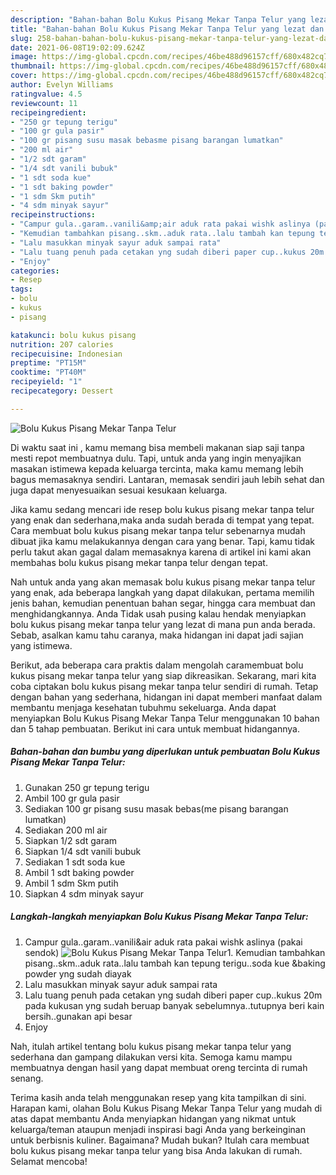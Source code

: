 ```yaml
---
description: "Bahan-bahan Bolu Kukus Pisang Mekar Tanpa Telur yang lezat dan Mudah Dibuat"
title: "Bahan-bahan Bolu Kukus Pisang Mekar Tanpa Telur yang lezat dan Mudah Dibuat"
slug: 258-bahan-bahan-bolu-kukus-pisang-mekar-tanpa-telur-yang-lezat-dan-mudah-dibuat
date: 2021-06-08T19:02:09.624Z
image: https://img-global.cpcdn.com/recipes/46be488d96157cff/680x482cq70/bolu-kukus-pisang-mekar-tanpa-telur-foto-resep-utama.jpg
thumbnail: https://img-global.cpcdn.com/recipes/46be488d96157cff/680x482cq70/bolu-kukus-pisang-mekar-tanpa-telur-foto-resep-utama.jpg
cover: https://img-global.cpcdn.com/recipes/46be488d96157cff/680x482cq70/bolu-kukus-pisang-mekar-tanpa-telur-foto-resep-utama.jpg
author: Evelyn Williams
ratingvalue: 4.5
reviewcount: 11
recipeingredient:
- "250 gr tepung terigu"
- "100 gr gula pasir"
- "100 gr pisang susu masak bebasme pisang barangan lumatkan"
- "200 ml air"
- "1/2 sdt garam"
- "1/4 sdt vanili bubuk"
- "1 sdt soda kue"
- "1 sdt baking powder"
- "1 sdm Skm putih"
- "4 sdm minyak sayur"
recipeinstructions:
- "Campur gula..garam..vanili&amp;air aduk rata pakai wishk aslinya (pakai sendok)"
- "Kemudian tambahkan pisang..skm..aduk rata..lalu tambah kan tepung terigu..soda kue &amp;baking powder yng sudah diayak"
- "Lalu masukkan minyak sayur aduk sampai rata"
- "Lalu tuang penuh pada cetakan yng sudah diberi paper cup..kukus 20m pada kukusan yng sudah beruap banyak sebelumnya..tutupnya beri kain bersih..gunakan api besar"
- "Enjoy"
categories:
- Resep
tags:
- bolu
- kukus
- pisang

katakunci: bolu kukus pisang 
nutrition: 207 calories
recipecuisine: Indonesian
preptime: "PT15M"
cooktime: "PT40M"
recipeyield: "1"
recipecategory: Dessert

---
```



![Bolu Kukus Pisang Mekar Tanpa Telur](https://img-global.cpcdn.com/recipes/46be488d96157cff/680x482cq70/bolu-kukus-pisang-mekar-tanpa-telur-foto-resep-utama.jpg)

Di waktu  saat ini , kamu memang bisa membeli makanan siap saji tanpa mesti repot membuatnya dulu. Tapi, untuk anda yang ingin menyajikan masakan istimewa kepada keluarga tercinta, maka kamu memang lebih bagus memasaknya sendiri. Lantaran, memasak sendiri jauh lebih sehat dan juga dapat menyesuaikan sesuai kesukaan keluarga.

Jika kamu sedang mencari ide resep bolu kukus pisang mekar tanpa telur yang enak dan sederhana,maka anda sudah berada di tempat yang tepat. Cara membuat bolu kukus pisang mekar tanpa telur  sebenarnya mudah dibuat jika kamu melakukannya dengan cara yang benar. Tapi, kamu tidak perlu takut akan gagal dalam memasaknya 
karena di artikel ini kami akan membahas bolu kukus pisang mekar tanpa telur dengan tepat.  



Nah untuk anda yang akan memasak bolu kukus pisang mekar tanpa telur yang enak, ada beberapa langkah yang dapat dilakukan, pertama memilih jenis bahan, kemudian penentuan bahan segar, hingga cara membuat dan menghidangkannya. Anda Tidak usah pusing kalau hendak menyiapkan bolu kukus pisang mekar tanpa telur yang lezat di mana pun anda berada. Sebab, asalkan kamu  tahu caranya, maka hidangan ini dapat jadi sajian yang istimewa.

Berikut, ada beberapa cara praktis  dalam mengolah caramembuat bolu kukus pisang mekar tanpa telur yang siap dikreasikan. Sekarang, mari kita coba ciptakan bolu kukus pisang mekar tanpa telur sendiri di rumah. Tetap dengan bahan yang sederhana, hidangan ini dapat memberi manfaat dalam membantu menjaga kesehatan tubuhmu sekeluarga. Anda dapat menyiapkan Bolu Kukus Pisang Mekar Tanpa Telur menggunakan 10 bahan dan 5 tahap pembuatan. Berikut ini cara untuk membuat hidangannya.

<!--inarticleads1-->

##### Bahan-bahan dan bumbu yang diperlukan untuk pembuatan Bolu Kukus Pisang Mekar Tanpa Telur:

1. Gunakan 250 gr tepung terigu
1. Ambil 100 gr gula pasir
1. Sediakan 100 gr pisang susu masak bebas(me pisang barangan lumatkan)
1. Sediakan 200 ml air
1. Siapkan 1/2 sdt garam
1. Siapkan 1/4 sdt vanili bubuk
1. Sediakan 1 sdt soda kue
1. Ambil 1 sdt baking powder
1. Ambil 1 sdm Skm putih
1. Siapkan 4 sdm minyak sayur




<!--inarticleads2-->

##### Langkah-langkah menyiapkan Bolu Kukus Pisang Mekar Tanpa Telur:

1. Campur gula..garam..vanili&amp;air aduk rata pakai wishk aslinya (pakai sendok)
<img src="https://img-global.cpcdn.com/steps/6f52962b0de6fa8b/160x128cq70/bolu-kukus-pisang-mekar-tanpa-telur-langkah-memasak-1-foto.jpg" alt="Bolu Kukus Pisang Mekar Tanpa Telur">1. Kemudian tambahkan pisang..skm..aduk rata..lalu tambah kan tepung terigu..soda kue &amp;baking powder yng sudah diayak
1. Lalu masukkan minyak sayur aduk sampai rata
1. Lalu tuang penuh pada cetakan yng sudah diberi paper cup..kukus 20m pada kukusan yng sudah beruap banyak sebelumnya..tutupnya beri kain bersih..gunakan api besar
1. Enjoy




Nah, itulah artikel tentang  bolu kukus pisang mekar tanpa telur  yang sederhana dan gampang dilakukan versi kita. Semoga kamu mampu membuatnya dengan hasil yang dapat membuat oreng tercinta di rumah senang. 

Terima kasih anda telah menggunakan resep yang kita tampilkan di sini. Harapan kami, olahan  Bolu Kukus Pisang Mekar Tanpa Telur yang mudah di atas dapat membantu Anda menyiapkan hidangan yang nikmat untuk keluarga/teman ataupun menjadi inspirasi bagi Anda yang berkeinginan untuk berbisnis kuliner. Bagaimana? Mudah bukan? Itulah cara membuat bolu kukus pisang mekar tanpa telur yang bisa Anda lakukan di rumah. Selamat mencoba!

